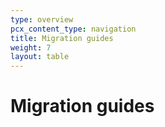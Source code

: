 ```yaml
---
type: overview
pcx_content_type: navigation
title: Migration guides
weight: 7
layout: table
---
```


# Migration guides
